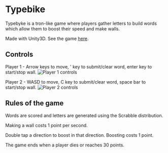# Typebike

Typebyke is a tron-like game where players gather letters to build words which allow them to boost their speed and make walls.

Made with Unity3D. See the game [here](https://www.youtube.com/watch?v=Rmqah9-04WE).

## Controls
Player 1 - Arrow keys to move, ' key to submit/clear word, enter key to start/stop wall.
![Player 1 controls](https://github.com/jminjie/typebyke/raw/master/keyboard-layout-2.png")

Player 2 - WASD to move, C key to submit/clear word, space bar to start/stop wall.
![Player 2 controls](https://github.com/jminjie/typebyke/raw/master/keyboard-layout.png")
## Rules of the game
Words are scored and letters are generated using the Scrabble distribution.

Making a wall costs 1 point per second.

Double tap a direction to boost in that direction. Boosting costs 1 point.

The game ends when a player dies or reaches 30 points.
